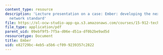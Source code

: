 ```yaml
---
content_type: resource
description: 'Lecture presentation on a case: Ember: developing the next ubiquitous
  network standard'
file: https://ol-ocw-studio-app-qa.s3.amazonaws.com/courses/15-912-technology-strategy-fall-2008/e82729bc4eb5a5b6cf099239357c2822_lec_10.pdf
file_type: application/pdf
parent_uid: 09ebf9f5-7f5a-d06e-d51a-df0b2be9ad5d
resourcetype: Document
title: Ember
uid: e82729bc-4eb5-a5b6-cf09-9239357c2822
---
```

